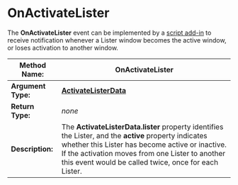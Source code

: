 # OnActivateLister

The **OnActivateLister** event can be implemented by a [script add-in](/Manual/scripting/script_add-ins/README.md) to receive notification whenever a Lister window becomes the active window, or loses activation to another window.

| **Method Name:** | OnActivateLister |
| --- | --- |
| **Argument Type:** | **[ActivateListerData](../scripting_objects/activatelisterdata.md)** |
| **Return Type:** | *none* |
| **Description:** | The **ActivateListerData.lister** property identifies the Lister, and the **active** property indicates whether this Lister has become active or inactive. If the activation moves from one Lister to another this event would be called twice, once for each Lister. |

